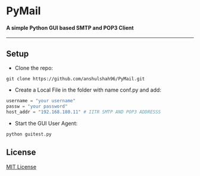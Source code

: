 # PyMail
#### A simple Python GUI based SMTP and POP3 Client 
----------------------------------------------------------

## Setup  
- Clone the repo:
```shell
git clone https://github.com/anshulshah96/PyMail.git
```
- Create a Local File in the folder with name conf.py and add:
```python 
username = "your username"
passw = "your password"
host_addr = "192.168.180.11" # IITR SMTP AND POP3 ADDRESSS
```
- Start the GUI User Agent:
```shell
python guitest.py
```

## License
[MIT License](http://anshul.mit-license.org/)
